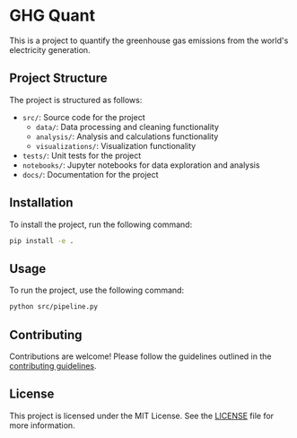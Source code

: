 # GHG Quant

This is a project to quantify the greenhouse gas emissions from the world's electricity generation.

## Project Structure

The project is structured as follows:

- `src/`: Source code for the project
  - `data/`: Data processing and cleaning functionality
  - `analysis/`: Analysis and calculations functionality
  - `visualizations/`: Visualization functionality
- `tests/`: Unit tests for the project
- `notebooks/`: Jupyter notebooks for data exploration and analysis
- `docs/`: Documentation for the project

## Installation

To install the project, run the following command:

```bash
pip install -e .
```

## Usage

To run the project, use the following command:

```bash
python src/pipeline.py
```

## Contributing

Contributions are welcome! Please follow the guidelines outlined in the [contributing guidelines](CONTRIBUTING.md).

## License

This project is licensed under the MIT License. See the [LICENSE](LICENSE) file for more information.
